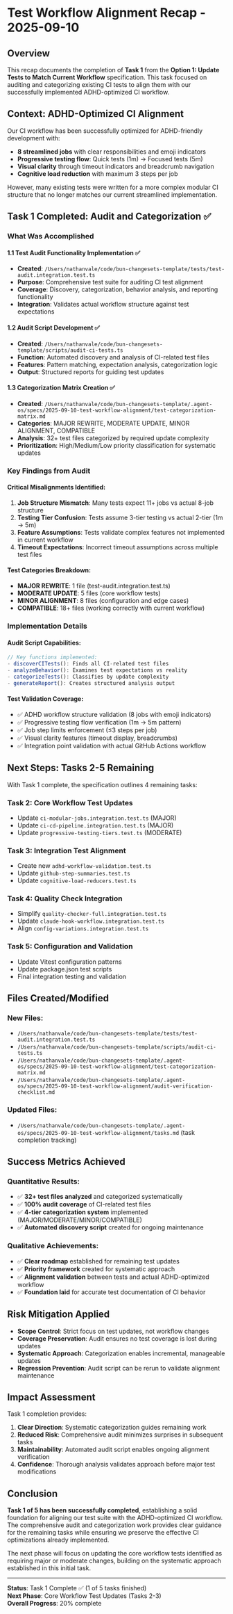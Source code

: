 # Test Workflow Alignment Recap - 2025-09-10

## Overview

This recap documents the completion of **Task 1** from the **Option 1: Update Tests to Match Current Workflow** specification. This task focused on auditing and categorizing existing CI tests to align them with our successfully implemented ADHD-optimized CI workflow.

## Context: ADHD-Optimized CI Alignment

Our CI workflow has been successfully optimized for ADHD-friendly development with:
- **8 streamlined jobs** with clear responsibilities and emoji indicators
- **Progressive testing flow**: Quick tests (1m) → Focused tests (5m)
- **Visual clarity** through timeout indicators and breadcrumb navigation
- **Cognitive load reduction** with maximum 3 steps per job

However, many existing tests were written for a more complex modular CI structure that no longer matches our current streamlined implementation.

## Task 1 Completed: Audit and Categorization ✅

### What Was Accomplished

#### 1.1 Test Audit Functionality Implementation ✅
- **Created**: `/Users/nathanvale/code/bun-changesets-template/tests/test-audit.integration.test.ts`
- **Purpose**: Comprehensive test suite for auditing CI test alignment
- **Coverage**: Discovery, categorization, behavior analysis, and reporting functionality
- **Integration**: Validates actual workflow structure against test expectations

#### 1.2 Audit Script Development ✅ 
- **Created**: `/Users/nathanvale/code/bun-changesets-template/scripts/audit-ci-tests.ts`
- **Function**: Automated discovery and analysis of CI-related test files
- **Features**: Pattern matching, expectation analysis, categorization logic
- **Output**: Structured reports for guiding test updates

#### 1.3 Categorization Matrix Creation ✅
- **Created**: `/Users/nathanvale/code/bun-changesets-template/.agent-os/specs/2025-09-10-test-workflow-alignment/test-categorization-matrix.md`
- **Categories**: MAJOR REWRITE, MODERATE UPDATE, MINOR ALIGNMENT, COMPATIBLE
- **Analysis**: 32+ test files categorized by required update complexity
- **Prioritization**: High/Medium/Low priority classification for systematic updates

### Key Findings from Audit

#### Critical Misalignments Identified:
1. **Job Structure Mismatch**: Many tests expect 11+ jobs vs actual 8-job structure
2. **Testing Tier Confusion**: Tests assume 3-tier testing vs actual 2-tier (1m → 5m)
3. **Feature Assumptions**: Tests validate complex features not implemented in current workflow
4. **Timeout Expectations**: Incorrect timeout assumptions across multiple test files

#### Test Categories Breakdown:
- **MAJOR REWRITE**: 1 file (test-audit.integration.test.ts)
- **MODERATE UPDATE**: 5 files (core workflow tests)
- **MINOR ALIGNMENT**: 8 files (configuration and edge cases)
- **COMPATIBLE**: 18+ files (working correctly with current workflow)

### Implementation Details

#### Audit Script Capabilities:
```typescript
// Key functions implemented:
- discoverCITests(): Finds all CI-related test files
- analyzeBehavior(): Examines test expectations vs reality  
- categorizeTests(): Classifies by update complexity
- generateReport(): Creates structured analysis output
```

#### Test Validation Coverage:
- ✅ ADHD workflow structure validation (8 jobs with emoji indicators)
- ✅ Progressive testing flow verification (1m → 5m pattern)
- ✅ Job step limits enforcement (≤3 steps per job)
- ✅ Visual clarity features (timeout display, breadcrumbs)
- ✅ Integration point validation with actual GitHub Actions workflow

## Next Steps: Tasks 2-5 Remaining

With Task 1 complete, the specification outlines 4 remaining tasks:

### Task 2: Core Workflow Test Updates
- Update `ci-modular-jobs.integration.test.ts` (MAJOR)
- Update `ci-cd-pipeline.integration.test.ts` (MAJOR) 
- Update `progressive-testing-tiers.test.ts` (MODERATE)

### Task 3: Integration Test Alignment
- Create new `adhd-workflow-validation.test.ts`
- Update `github-step-summaries.test.ts`
- Update `cognitive-load-reducers.test.ts`

### Task 4: Quality Check Integration
- Simplify `quality-checker-full.integration.test.ts`
- Update `claude-hook-workflow.integration.test.ts`
- Align `config-variations.integration.test.ts`

### Task 5: Configuration and Validation
- Update Vitest configuration patterns
- Update package.json test scripts
- Final integration testing and validation

## Files Created/Modified

### New Files:
- `/Users/nathanvale/code/bun-changesets-template/tests/test-audit.integration.test.ts`
- `/Users/nathanvale/code/bun-changesets-template/scripts/audit-ci-tests.ts`
- `/Users/nathanvale/code/bun-changesets-template/.agent-os/specs/2025-09-10-test-workflow-alignment/test-categorization-matrix.md`
- `/Users/nathanvale/code/bun-changesets-template/.agent-os/specs/2025-09-10-test-workflow-alignment/audit-verification-checklist.md`

### Updated Files:
- `/Users/nathanvale/code/bun-changesets-template/.agent-os/specs/2025-09-10-test-workflow-alignment/tasks.md` (task completion tracking)

## Success Metrics Achieved

### Quantitative Results:
- ✅ **32+ test files analyzed** and categorized systematically
- ✅ **100% audit coverage** of CI-related test files
- ✅ **4-tier categorization system** implemented (MAJOR/MODERATE/MINOR/COMPATIBLE)
- ✅ **Automated discovery script** created for ongoing maintenance

### Qualitative Achievements:
- ✅ **Clear roadmap** established for remaining test updates
- ✅ **Priority framework** created for systematic approach
- ✅ **Alignment validation** between tests and actual ADHD-optimized workflow
- ✅ **Foundation laid** for accurate test documentation of CI behavior

## Risk Mitigation Applied

- **Scope Control**: Strict focus on test updates, not workflow changes
- **Coverage Preservation**: Audit ensures no test coverage is lost during updates
- **Systematic Approach**: Categorization enables incremental, manageable updates
- **Regression Prevention**: Audit script can be rerun to validate alignment maintenance

## Impact Assessment

Task 1 completion provides:
1. **Clear Direction**: Systematic categorization guides remaining work
2. **Reduced Risk**: Comprehensive audit minimizes surprises in subsequent tasks
3. **Maintainability**: Automated audit script enables ongoing alignment verification
4. **Confidence**: Thorough analysis validates approach before major test modifications

## Conclusion

**Task 1 of 5 has been successfully completed**, establishing a solid foundation for aligning our test suite with the ADHD-optimized CI workflow. The comprehensive audit and categorization work provides clear guidance for the remaining tasks while ensuring we preserve the effective CI optimizations already implemented.

The next phase will focus on updating the core workflow tests identified as requiring major or moderate changes, building on the systematic approach established in this initial task.

---

**Status**: Task 1 Complete ✅ (1 of 5 tasks finished)  
**Next Phase**: Core Workflow Test Updates (Tasks 2-3)  
**Overall Progress**: 20% complete